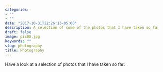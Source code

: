 ```yaml
---
categories:
- ""
- ""
date: "2017-10-31T22:26:13-05:00"
description: A selection of some of the photos that I have taken so far.
draft: false
image: pic08.jpg
keywords: ""
slug: photography
title: Photography
---
```

Have a look at a selection of photos that I have taken so far: